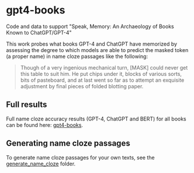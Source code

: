 # gpt4-books
Code and data to support "Speak, Memory: An Archaeology of Books Known to ChatGPT/GPT-4"

This work probes what books GPT-4 and ChatGPT have memorized by assessing the degree to which models are able to predict the masked token (a proper name) in name cloze passages like the following:

> Though of a very ingenious mechanical turn, [MASK] could never get this table to suit him. He put chips under it, blocks of various sorts, bits of pasteboard, and at last went so far as to attempt an exquisite adjustment by final pieces of folded blotting paper.


## Full results

Full name cloze accuracy results (GPT-4, ChatGPT and BERT) for all books can be found here: [gpt4-books](https://docs.google.com/spreadsheets/d/1jW7EhsNjIGDMoK2JidyDD7UXH9N0NpEJfWFEj05_LC4/edit?usp=sharing).

## Generating name cloze passages

To generate name cloze passages for your own texts, see the [generate\_name\_cloze](https://github.com/bamman-group/gpt4-books/tree/main/generate_name_cloze) folder.